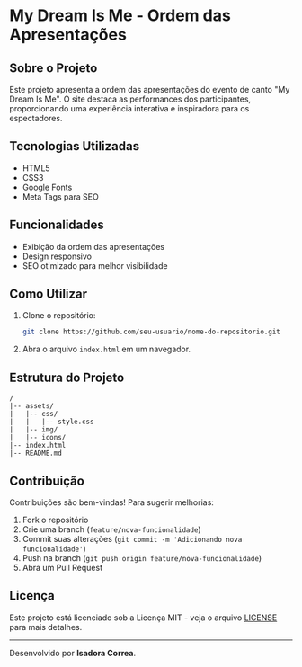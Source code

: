 # My Dream Is Me - Ordem das Apresentações

## Sobre o Projeto
Este projeto apresenta a ordem das apresentações do evento de canto "My Dream Is Me". O site destaca as performances dos participantes, proporcionando uma experiência interativa e inspiradora para os espectadores.

## Tecnologias Utilizadas
- HTML5
- CSS3
- Google Fonts
- Meta Tags para SEO

## Funcionalidades
- Exibição da ordem das apresentações
- Design responsivo
- SEO otimizado para melhor visibilidade

## Como Utilizar
1. Clone o repositório:
   ```bash
   git clone https://github.com/seu-usuario/nome-do-repositorio.git
   ```
2. Abra o arquivo `index.html` em um navegador.

## Estrutura do Projeto
```
/
|-- assets/
|   |-- css/
|   |   |-- style.css
|   |-- img/
|   |-- icons/
|-- index.html
|-- README.md
```

## Contribuição
Contribuições são bem-vindas! Para sugerir melhorias:
1. Fork o repositório
2. Crie uma branch (`feature/nova-funcionalidade`)
3. Commit suas alterações (`git commit -m 'Adicionando nova funcionalidade'`)
4. Push na branch (`git push origin feature/nova-funcionalidade`)
5. Abra um Pull Request

## Licença
Este projeto está licenciado sob a Licença MIT - veja o arquivo [LICENSE](LICENSE) para mais detalhes.

---
Desenvolvido por **Isadora Correa**.

